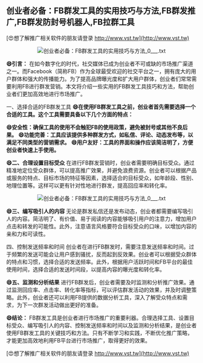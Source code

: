 ## **创业者必备：FB群发工具的实用技巧与方法,FB群发推广,FB群发防封号机器人,FB拉群工具**

[😍想了解推广相关软件的朋友请登录 http://www.vst.tw](http://www.vst.tw)

 <center><img src="https://vst.tw/MP4/tuiguang/png/3.png" alt="创业者必备：FB群发工具的实用技巧与方法_0___.txt"></center>

**😄引言：**
在如今数字化的时代，社交媒体已成为创业者不可或缺的市场推广渠道之一。而Facebook（简称FB）作为全球最受欢迎的社交平台之一，拥有庞大的用户群体和强大的传播能力。为了提高品牌曝光度和扩大用户群体，创业者们常常需要利用FB进行群发营销。本文将介绍一些实用的FB群发工具技巧和方法，帮助创业者们更加高效地进行市场推广。

一、选择合适的FB群发工具
**😄在使用FB群发工具之前，创业者首先需要选择一个合适的工具。这个工具需要具备以下几个方面的特点：**

**😄安全性：确保工具的使用不会触犯FB的使用政策，避免被封号或其他不良后果。**
**😄功能完善：工具应该提供多种群发方式，如私信、评论、动态发布等，以满足不同类型的营销需求。**
**😄用户友好：工具的界面和操作应该简洁明了，方便创业者快速上手使用。**

**😄二、合理设置目标受众**
在进行FB群发营销时，创业者需要明确目标受众。通过精准地定位受众群体，可以提高推广效果，并避免浪费资源。创业者可以根据产品或服务的特点、目标市场的特征等因素，选择适合的目标受众，如年龄段、性别、地理位置等。这样可以更有针对性地进行群发，提高回应率和转化率。

 <center><img src="https://vst.tw/MP4/tuiguang/png/5.png" alt="创业者必备：FB群发工具的实用技巧与方法_0___.txt"></center>

**😄三、编写吸引人的内容**
无论是群发私信还是发布动态，创业者都需要编写吸引人的内容。简洁明了、有价值、易于阅读的内容能够吸引用户的注意力，增加用户点击和转发的可能性。此外，注意语言风格要符合目标受众的口味，以增加内容的亲和力和可读性。

四、控制发送频率和时间
创业者在进行FB群发时，需要注意发送频率和时间。过于频繁的发送可能会让用户感到骚扰，反而起到反效果。创业者可以根据受众群体的特点和习惯，选择合适的发送频率。此外，根据用户活跃时间和FB平台的最佳使用时间，选择合适的发送时间段，以提高内容的曝光度和转化率。

**😄五、监测和分析结果**
进行FB群发后，创业者需要及时监测和分析推广效果。通过监测回应率、点击率、转化率等指标，可以评估群发活动的效果，并及时调整策略。此外，创业者还可以利用FB提供的数据分析工具，深入了解受众特点和需求，为下一次群发活动做出更好的准备。

**😄结论：**
FB群发工具是创业者进行市场推广的重要利器。合理选择工具、设置目标受众、编写吸引人的内容、控制发送频率和时间以及监测和分析结果，是创业者使用FB群发工具的关键技巧和方法。只有不断学习和实践，不断优化推广策略，才能更加高效地利用FB平台进行市场推广，取得更好的效果。

[😍想了解推广相关软件的朋友请登录 http://www.vst.tw](http://www.vst.tw)



